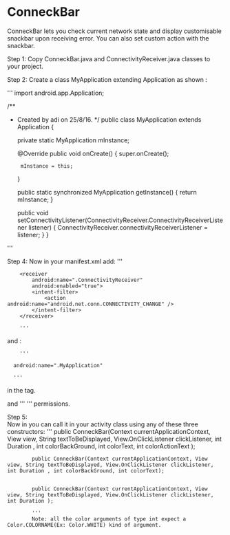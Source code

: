 # ConneckBar
ConneckBar lets you check current network state and display customisable snackbar upon receiving error.
You can also set custom action with the snackbar.

Step 1:
Copy ConneckBar.java and ConnectivityReceiver.java classes to your project. 

Step 2:
 Create a class MyApplication extending Application as shown :
 
 '''
import android.app.Application;

/**
 * Created by adi on 25/8/16.
 */
public class MyApplication extends Application {

    private static MyApplication mInstance;

    @Override
    public void onCreate() {
        super.onCreate();

        mInstance = this;


    }

    public static synchronized MyApplication getInstance() {
        return mInstance;
    }

    public void setConnectivityListener(ConnectivityReceiver.ConnectivityReceiverListener listener) {
        ConnectivityReceiver.connectivityReceiverListener = listener;
    }
}

'''

Step 4:
Now in your manifest.xml add:
'''

        <receiver
            android:name=".ConnectivityReceiver"
            android:enabled="true">
            <intent-filter>
                <action android:name="android.net.conn.CONNECTIVITY_CHANGE" />
            </intent-filter>
        </receiver>
        
        '''
        
 and :
        
        '''
        
      android:name=".MyApplication"
      
      '''
 in the <application> tag.
      
and 
      '''
       <uses-permission android:name="android.permission.INTERNET"/>
    <uses-permission android:name="android.permission.ACCESS_NETWORK_STATE" />
    '''
permissions.
      
     
Step 5:      
Now in you can call it in your activity class using any of these three constructors:
      '''
            public ConneckBar(Context currentApplicationContext, View view, String textToBeDisplayed, View.OnClickListener clickListener, int Duration , int colorBackGround, int colorText, int colorActionText );
            


            public ConneckBar(Context currentApplicationContext, View view, String textToBeDisplayed, View.OnClickListener clickListener, int Duration , int colorBackGround, int colorText);


            public ConneckBar(Context currentApplicationContext, View view, String textToBeDisplayed, View.OnClickListener clickListener, int Duration );
            
            '''
            Note: all the color arguments of type int expect a Color.COLORNAME(Ex: Color.WHITE) kind of argument.
            
            
            





